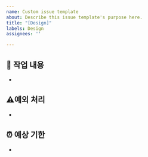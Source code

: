 ```yaml
---
name: Custom issue template
about: Describe this issue template's purpose here.
title: "[Design]"
labels: Design
assignees: ''

---
```


## 🔎 작업 내용
- 

## ⚠️예외 처리
- 
## ⏰ 예상 기한
-
